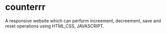 # counterrr
A responsive website which can perform increement, decreement, save and reset operations using HTML,CSS, JAVASCRIPT.
